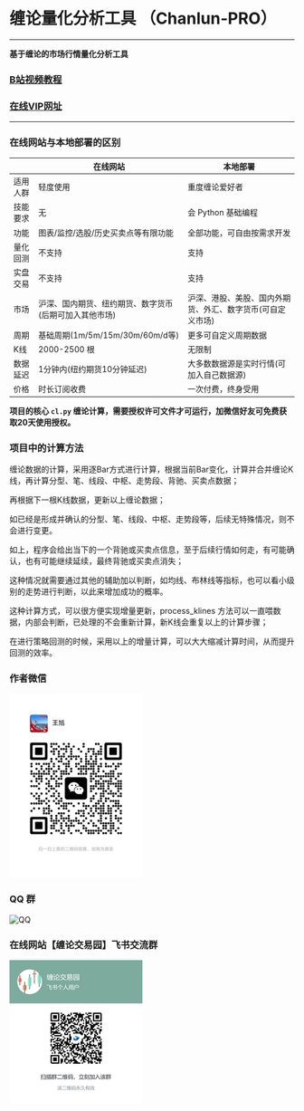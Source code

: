 # 缠论量化分析工具 （Chanlun-PRO）

---

**基于缠论的市场行情量化分析工具**

### [B站视频教程](https://space.bilibili.com/384267873)


### [在线VIP网址](http://www.chanlun-trader.com)

----

### 在线网站与本地部署的区别

| | 在线网站 | 本地部署 |
| -- | -------- | -------- |
| 适用人群 | 轻度使用 | 重度缠论爱好者 |
| 技能要求 | 无 | 会 Python 基础编程 |
| 功能 | 图表/监控/选股/历史买卖点等有限功能 | 全部功能，可自由按需求开发 |
| 量化回测 | 不支持 | 支持 |
| 实盘交易 | 不支持 | 支持 |
| 市场 | 沪深、国内期货、纽约期货、数字货币(后期可加入其他市场) | 沪深、港股、美股、国内外期货、外汇、数字货币(可自定义市场) |
| 周期 | 基础周期(1m/5m/15m/30m/60m/d等) | 更多可自定义周期数据 |
| K线 | 2000-2500 根 | 无限制 |
| 数据延迟 | 1分钟内(纽约期货10分钟延迟) | 大多数数据源是实时行情(可加入自己数据源) |
| 价格 | 时长订阅收费 | 一次付费，终身受用 |




**项目的核心 `cl.py` 缠论计算，需要授权许可文件才可运行，加微信好友可免费获取20天使用授权。**

### 项目中的计算方法

缠论数据的计算，采用逐Bar方式进行计算，根据当前Bar变化，计算并合并缠论K线，再计算分型、笔、线段、中枢、走势段、背驰、买卖点数据；

再根据下一根K线数据，更新以上缠论数据；

如已经是形成并确认的分型、笔、线段、中枢、走势段等，后续无特殊情况，则不会进行变更。

如上，程序会给出当下的一个背驰或买卖点信息，至于后续行情如何走，有可能确认，也有可能继续延续，最终背驰或买卖点消失；

这种情况就需要通过其他的辅助加以判断，如均线、布林线等指标，也可以看小级别的走势进行判断，以此来增加成功的概率。

这种计算方式，可以很方便实现增量更新，process_klines 方法可以一直喂数据，内部会判断，已处理的不会重新计算，新K线会重复以上的计算步骤；

在进行策略回测的时候，采用以上的增量计算，可以大大缩减计算时间，从而提升回测的效率。

### 作者微信

![Wechat](img/wx.jpg)

### QQ 群

![QQ](img/qq.png)

### 在线网站【缠论交易园】飞书交流群

![飞书](img/feishu.jpg)

